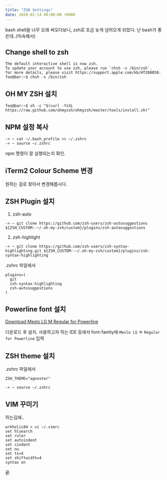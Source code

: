 ```yaml
---
title: "ZSH Settings"
date: 2020-02-14 00:00:00 +0900
---
```


bash shell을 너무 오래 써오다보니, zsh로 조금 늦게 넘어오게 되었다. 난 bash가 좋은데..(익숙해서)

## Change shell to zsh
```console
The default interactive shell is now zsh.
To update your account to use zsh, please run `chsh -s /bin/zsh`.
for more details, please visit https://support.apple.com/kb/HT208050.
foo@bar:~$ chsh -s /bin/zsh
```

## OH MY ZSH 설치
```console
foo@bar:~$ sh -c "$(curl -fsSL https://raw.github.com/ohmyzsh/ohmyzsh/master/tools/install.sh)"
```

## NPM 설정 복사
```console
-> ~ cat ~/.bash_profile >> ~/.zshrc
-> ~ source ~/.zshrc
```
npm 명령이 잘 실행되는지 확인.

## iTerm2 Colour Scheme 변경
원하는 걸로 찾아서 변경해봅시다.

## ZSH Plugin 설치
1. zsh-auto
```console
-> ~ git clone https://github.com/zsh-users/zsh-autosuggestions ${ZSH_CUSTOM:-~/.oh-my-zsh/custom}/plugins/zsh-autosuggestions
```
2. zsh-highlight
```console
-> ~ git clone https://github.com/zsh-users/zsh-syntax-highlighting.git ${ZSH_CUSTOM:-~/.oh-my-zsh/custom}/plugins/zsh-syntax-highlighting
```

.zshrc 파일에서
```console
plugins=(
  git
  zsh-syntax-highlighting
  zsh-autosuggestions
)
```

## Powerline font 설치
[Download Meslo LG M Regular for Powerline](https://github.com/powerline/fonts/blob/master/Meslo%20Slashed/Meslo%20LG%20M%20Regular%20for%20Powerline.ttf
)

다운로드 후 설치.
사용하고자 하는 IDE 등에서 font-famliy에 `Meslo LG M Regular for Powerline` 입력

## ZSH theme 설치
.zshrc 파일에서
```console
ZSH_THEME="agnoster"
```
```console
-> ~ source ~/.zshrc
```

## VIM 꾸미기
하는김에..
```console
wrkholic84 > vi ~/.vimrc
set hlsearch
set ruler
set autoindent
set cindent
set nu
set ts=4
set shiftwidth=4
syntax on
```

끝.